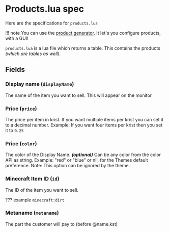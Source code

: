 # Products.lua spec

Here are the specifications for `products.lua`

!!! note
    You can use the [product generator](https://kristify.madefor.cc/productgen).
    It let's you configure products, with a GUI!

`products.lua` is a lua file which returns a table. This contains the products *(which are tables as well)*.

## Fields

### Display name (`displayName`)

The name of the item you want to sell. This will appear on the monitor

### Price (`price`)

The price per item in krist. If you want multiple items per krist you can set it to a decimal number.
Example: If you want four items per krist then you set it to `0.25`

### Price (`color`)

The color of the Display Name. _**(optional)**_ Can be any color from the color API as string.
Example: "red" or "blue" or nil, for the Themes default preference.
Note: This option can be ignored by the theme.

### Minecraft Item ID (`id`)

The ID of the item you want to sell.

??? example
    `minecraft:dirt`

### Metaname (`metaname`)

The part the customer will pay to (before @name.kst)
